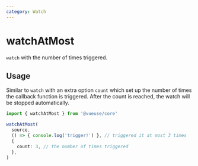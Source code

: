 ```yaml
---
category: Watch
---
```


# watchAtMost

`watch` with the number of times triggered.

## Usage

Similar to `watch` with an extra option `count` which set up the number of times the callback function is triggered. After the count is reached, the watch will be stopped automatically.

```ts
import { watchAtMost } from '@vueuse/core'

watchAtMost(
  source,
  () => { console.log('trigger!') }, // triggered it at most 3 times
  {
    count: 3, // the number of times triggered
  },
)
```
